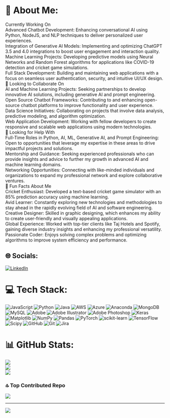 # 💫 About Me:
 Currently Working On<br>Advanced Chatbot Development: Enhancing conversational AI using Python, NodeJS, and NLP techniques to deliver personalized user experiences.<br>Integration of Generative AI Models: Implementing and optimizing ChatGPT 3.5 and 4.0 integrations to boost user engagement and interaction quality.<br>Machine Learning Projects: Developing predictive models using Neural Networks and Random Forest algorithms for applications like COVID-19 detection and cricket game simulations.<br>Full Stack Development: Building and maintaining web applications with a focus on seamless user authentication, security, and intuitive UI/UX design.<br>🤝 Looking to Collaborate On<br>AI and Machine Learning Projects: Seeking partnerships to develop innovative AI solutions, including generative AI and prompt engineering.<br>Open Source Chatbot Frameworks: Contributing to and enhancing open-source chatbot platforms to improve functionality and user experience.<br>Data Science Initiatives: Collaborating on projects that involve data analysis, predictive modeling, and algorithm optimization.<br>Web Application Development: Working with fellow developers to create responsive and scalable web applications using modern technologies.<br>🚀 Looking for Help With<br>Full-Time Roles in Python, AI, ML, Generative AI, and Prompt Engineering: Open to opportunities that leverage my expertise in these areas to drive impactful projects and solutions.<br>Mentorship and Guidance: Seeking experienced professionals who can provide insights and advice to further my growth in advanced AI and machine learning domains.<br>Networking Opportunities: Connecting with like-minded individuals and organizations to expand my professional network and explore collaborative ventures.<br>🎉 Fun Facts About Me<br>Cricket Enthusiast: Developed a text-based cricket game simulator with an 85% prediction accuracy using machine learning.<br>Avid Learner: Constantly exploring new technologies and methodologies to stay ahead in the rapidly evolving field of AI and software engineering.<br>Creative Designer: Skilled in graphic designing, which enhances my ability to create user-friendly and visually appealing applications.<br>Global Experience: Worked with top-tier clients like Taj Hotels and Spotify, gaining diverse industry insights and enhancing my professional versatility.<br>Passionate Coder: Enjoys solving complex problems and optimizing algorithms to improve system efficiency and performance.


## 🌐 Socials:
[![LinkedIn](https://img.shields.io/badge/LinkedIn-%230077B5.svg?logo=linkedin&logoColor=white)](https://linkedin.com/in/manish-reddy-788064189) 

# 💻 Tech Stack:
![JavaScript](https://img.shields.io/badge/javascript-%23323330.svg?style=for-the-badge&logo=javascript&logoColor=%23F7DF1E) ![Python](https://img.shields.io/badge/python-3670A0?style=for-the-badge&logo=python&logoColor=ffdd54) ![Java](https://img.shields.io/badge/java-%23ED8B00.svg?style=for-the-badge&logo=openjdk&logoColor=white) ![AWS](https://img.shields.io/badge/AWS-%23FF9900.svg?style=for-the-badge&logo=amazon-aws&logoColor=white) ![Azure](https://img.shields.io/badge/azure-%230072C6.svg?style=for-the-badge&logo=microsoftazure&logoColor=white) ![Anaconda](https://img.shields.io/badge/Anaconda-%2344A833.svg?style=for-the-badge&logo=anaconda&logoColor=white) ![MongoDB](https://img.shields.io/badge/MongoDB-%234ea94b.svg?style=for-the-badge&logo=mongodb&logoColor=white) ![MySQL](https://img.shields.io/badge/mysql-4479A1.svg?style=for-the-badge&logo=mysql&logoColor=white) ![Adobe](https://img.shields.io/badge/adobe-%23FF0000.svg?style=for-the-badge&logo=adobe&logoColor=white) ![Adobe Illustrator](https://img.shields.io/badge/adobe%20illustrator-%23FF9A00.svg?style=for-the-badge&logo=adobe%20illustrator&logoColor=white) ![Adobe Photoshop](https://img.shields.io/badge/adobe%20photoshop-%2331A8FF.svg?style=for-the-badge&logo=adobe%20photoshop&logoColor=white) ![Keras](https://img.shields.io/badge/Keras-%23D00000.svg?style=for-the-badge&logo=Keras&logoColor=white) ![Matplotlib](https://img.shields.io/badge/Matplotlib-%23ffffff.svg?style=for-the-badge&logo=Matplotlib&logoColor=black) ![NumPy](https://img.shields.io/badge/numpy-%23013243.svg?style=for-the-badge&logo=numpy&logoColor=white) ![Pandas](https://img.shields.io/badge/pandas-%23150458.svg?style=for-the-badge&logo=pandas&logoColor=white) ![PyTorch](https://img.shields.io/badge/PyTorch-%23EE4C2C.svg?style=for-the-badge&logo=PyTorch&logoColor=white) ![scikit-learn](https://img.shields.io/badge/scikit--learn-%23F7931E.svg?style=for-the-badge&logo=scikit-learn&logoColor=white) ![TensorFlow](https://img.shields.io/badge/TensorFlow-%23FF6F00.svg?style=for-the-badge&logo=TensorFlow&logoColor=white) ![Scipy](https://img.shields.io/badge/SciPy-%230C55A5.svg?style=for-the-badge&logo=scipy&logoColor=%white) ![GitHub](https://img.shields.io/badge/github-%23121011.svg?style=for-the-badge&logo=github&logoColor=white) ![Git](https://img.shields.io/badge/git-%23F05033.svg?style=for-the-badge&logo=git&logoColor=white) ![Jira](https://img.shields.io/badge/jira-%230A0FFF.svg?style=for-the-badge&logo=jira&logoColor=white)
# 📊 GitHub Stats:
![](https://github-readme-stats.vercel.app/api?username=Manishrdy&theme=dark&hide_border=false&include_all_commits=true&count_private=true)<br/>
![](https://github-readme-streak-stats.herokuapp.com/?user=Manishrdy&theme=dark&hide_border=false)<br/>
![](https://github-readme-stats.vercel.app/api/top-langs/?username=Manishrdy&theme=dark&hide_border=false&include_all_commits=true&count_private=true&layout=compact)

### 🔝 Top Contributed Repo
![](https://github-contributor-stats.vercel.app/api?username=Manishrdy&limit=5&theme=dark&combine_all_yearly_contributions=true)

---
[![](https://visitcount.itsvg.in/api?id=Manishrdy&icon=0&color=0)](https://visitcount.itsvg.in)

<!-- Proudly created with GPRM ( https://gprm.itsvg.in ) -->